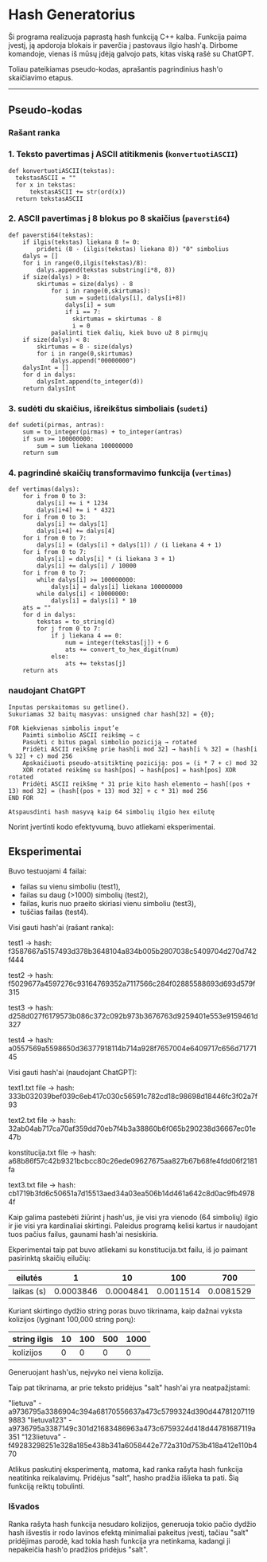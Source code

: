 # Hash Generatorius

Ši programa realizuoja paprastą hash funkciją C++ kalba.
Funkcija paima įvestį, ją apdoroja blokais ir paverčia į pastovaus ilgio hash'ą.
Dirbome komandoje, vienas iš mūsų įdėją galvojo pats, kitas viską rašė su ChatGPT.

Toliau pateikiamas pseudo-kodas, aprašantis pagrindinius hash'o skaičiavimo etapus.

---

## Pseudo-kodas

### Rašant ranka

### 1. Teksto pavertimas į ASCII atitikmenis (`konvertuotiASCII`)

    def konvertuotiASCII(tekstas):
      tekstasASCII = ""
      for x in tekstas:
          tekstasASCII += str(ord(x))
      return tekstasASCII

### 2. ASCII pavertimas į 8 blokus po 8 skaičius (`paversti64`)

    def paversti64(tekstas):
        if ilgis(tekstas) liekana 8 != 0:
            prideti (8 - (ilgis(tekstas) liekana 8)) "0" simbolius
        dalys = []
        for i in range(0,ilgis(tekstas)/8):
            dalys.append(tekstas substring(i*8, 8))
        if size(dalys) > 8:
            skirtumas = size(dalys) - 8
                for i in range(0,skirtumas):
                    sum = sudeti(dalys[i], dalys[i+8])
                    dalys[i] = sum
                    if i == 7:
                      skirtumas = skirtumas - 8
                      i = 0
                pašalinti tiek dalių, kiek buvo už 8 pirmųjų
        if size(dalys) < 8:
            skirtumas = 8 - size(dalys)
            for i in range(0,skirtumas)
                dalys.append("00000000")
        dalysInt = []
        for d in dalys:
            dalysInt.append(to_integer(d))
        return dalysInt

### 3. sudėti du skaičius, išreikštus simboliais (`sudeti`)

    def sudeti(pirmas, antras):
        sum = to_integer(pirmas) + to_integer(antras)
        if sum >= 100000000:
            sum = sum liekana 100000000
        return sum

### 4. pagrindinė skaičių transformavimo funkcija (`vertimas`)

    def vertimas(dalys):
        for i from 0 to 3:
            dalys[i] += i * 1234
            dalys[i+4] += i * 4321
        for i from 0 to 3:
            dalys[i] += dalys[1]
            dalys[i+4] += dalys[4]
        for i from 0 to 7:
            dalys[i] = (dalys[i] + dalys[1]) / (i liekana 4 + 1)
        for i from 0 to 7:
            dalys[i] = dalys[i] * (i liekana 3 + 1)
            dalys[i] += dalys[i] / 10000
        for i from 0 to 7:
            while dalys[i] >= 100000000:
                dalys[i] = dalys[i] liekana 100000000
            while dalys[i] < 10000000:
                dalys[i] = dalys[i] * 10
        ats = ""
        for d in dalys:
            tekstas = to_string(d)
            for j from 0 to 7:
                if j liekana 4 == 0:
                    num = integer(tekstas[j]) + 6
                    ats += convert_to_hex_digit(num)
                else:
                    ats += tekstas[j]
        return ats

### naudojant ChatGPT

```Vartotojas parašo input'ą.
Inputas perskaitomas su getline().
Sukuriamas 32 baitų masyvas: unsigned char hash[32] = {0};

FOR kiekvienas simbolis input’e
    Paimti simbolio ASCII reikšmę → c
    Pasukti c bitus pagal simbolio poziciją → rotated
    Pridėti ASCII reikšmę prie hash[i mod 32] → hash[i % 32] = (hash[i % 32] + c) mod 256
    Apskaičiuoti pseudo-atsitiktinę poziciją: pos = (i * 7 + c) mod 32
    XOR rotated reikšmę su hash[pos] → hash[pos] = hash[pos] XOR rotated
    Pridėti ASCII reikšmę * 31 prie kito hash elemento → hash[(pos + 13) mod 32] = (hash[(pos + 13) mod 32] + c * 31) mod 256
END FOR

Atspausdinti hash masyvą kaip 64 simbolių ilgio hex eilutę
```

Norint įvertinti kodo efektyvumą, buvo atliekami eksperimentai.

## Eksperimentai

Buvo testuojami 4 failai:

- failas su vienu simboliu (test1),
- failas su daug (>1000) simbolių (test2),
- failas, kuris nuo praeito skiriasi vienu simboliu (test3),
- tuščias failas (test4).

Visi gauti hash'ai (rašant ranka):

test1 -> hash: f3587667a5157493d378b3648104a834b005b2807038c5409704d270d742f444

test2 -> hash: f5029677a4597276c93164769352a7117566c284f02885588693d693d579f315

test3 -> hash: d258d027f6179573b086c372c092b973b3676763d9259401e553e9159461d327

test4 -> hash: a0557569a5598650d36377918114b714a928f7657004e6409717c656d7177145

Visi gauti hash'ai (naudojant ChatGPT):

text1.txt file -> hash: 333b032039bef039c6eb417c030c56591c782cd18c98698d18446fc3f02a7f93

text2.txt file -> hash: 32ab04ab717ca70af359dd70eb7f4b3a38860b6f065b290238d36667ec01e47b

konstitucija.txt file -> hash: a68b86f57c42b9321bcbcc80c26ede09627675aa827b67b68fe4fdd06f2181fa

text3.txt file -> hash: cb1719b3fd6c50651a7d15513aed34a03ea506b14d461a642c8d0ac9fb49784f

Kaip galima pastebėti žiūrint į hash'us, jie visi yra vienodo (64 simbolių) ilgio ir jie visi yra kardinaliai skirtingi.
Paleidus programą kelisi kartus ir naudojant tuos pačius failus, gaunami hash'ai nesiskiria.

Ekperimentai taip pat buvo atliekami su konstitucija.txt failu, iš jo paimant pasirinktą skaičių eilučių:

| eilutės    | 1         | 10        | 100       | 700       |
| ---------- | --------- | --------- | --------- | --------- |
| laikas (s) | 0.0003846 | 0.0004841 | 0.0011514 | 0.0081529 |

Kuriant skirtingo dydžio string poras buvo tikrinama, kaip dažnai vyksta kolizijos (lyginant 100,000 string porų):

| string ilgis | 10  | 100 | 500 | 1000 |
| ------------ | --- | --- | --- | ---- |
| kolizijos    | 0   | 0   | 0   | 0    |

Generuojant hash'us, neįvyko nei viena kolizija.

Taip pat tikrinama, ar prie teksto pridėjus "salt" hash'ai yra neatpažįstami:

"lietuva" - a9736795a3386904c394a68170556637a473c5799324d390d447812071199883
"lietuva123" - a9736795a3387149c301d21683486963a473c6759324d418d44781687119a351
"123lietuva" - f49283298251e328a185e438b341a6058442e772a310d753b418a412e110b470

Atlikus paskutinį eksperimentą, matoma, kad ranka rašyta hash funkcija neatitinka reikalavimų. Pridėjus "salt", hasho pradžia išlieka ta pati. Šią funkciją reiktų tobulinti.

### Išvados

Ranka rašyta hash funkcija nesudaro kolizijos, generuoja tokio pačio dydžio hash išvestis ir rodo lavinos efektą minimaliai pakeitus įvestį, tačiau "salt" pridėjimas parodė, kad tokia hash funkcija yra netinkama, kadangi ji nepakeičia hash'o pradžios pridėjus "salt".
